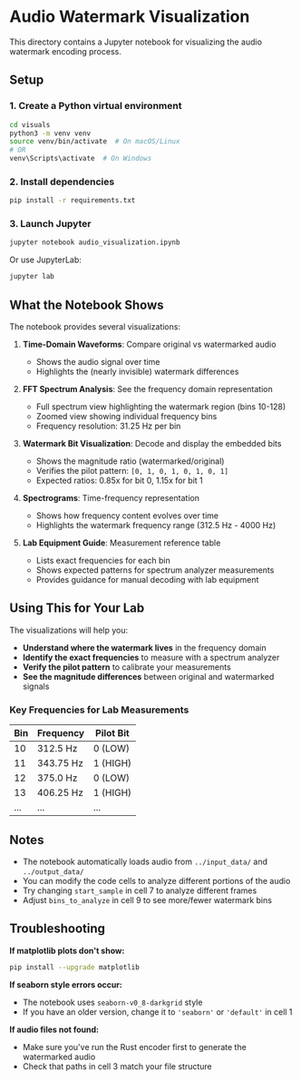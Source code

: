 # Audio Watermark Visualization

This directory contains a Jupyter notebook for visualizing the audio watermark encoding process.

## Setup

### 1. Create a Python virtual environment

```bash
cd visuals
python3 -m venv venv
source venv/bin/activate  # On macOS/Linux
# OR
venv\Scripts\activate  # On Windows
```

### 2. Install dependencies

```bash
pip install -r requirements.txt
```

### 3. Launch Jupyter

```bash
jupyter notebook audio_visualization.ipynb
```

Or use JupyterLab:

```bash
jupyter lab
```

## What the Notebook Shows

The notebook provides several visualizations:

1. **Time-Domain Waveforms**: Compare original vs watermarked audio
   - Shows the audio signal over time
   - Highlights the (nearly invisible) watermark differences

2. **FFT Spectrum Analysis**: See the frequency domain representation
   - Full spectrum view highlighting the watermark region (bins 10-128)
   - Zoomed view showing individual frequency bins
   - Frequency resolution: 31.25 Hz per bin

3. **Watermark Bit Visualization**: Decode and display the embedded bits
   - Shows the magnitude ratio (watermarked/original)
   - Verifies the pilot pattern: `[0, 1, 0, 1, 0, 1, 0, 1]`
   - Expected ratios: 0.85x for bit 0, 1.15x for bit 1

4. **Spectrograms**: Time-frequency representation
   - Shows how frequency content evolves over time
   - Highlights the watermark frequency range (312.5 Hz - 4000 Hz)

5. **Lab Equipment Guide**: Measurement reference table
   - Lists exact frequencies for each bin
   - Shows expected patterns for spectrum analyzer measurements
   - Provides guidance for manual decoding with lab equipment

## Using This for Your Lab

The visualizations will help you:

- **Understand where the watermark lives** in the frequency domain
- **Identify the exact frequencies** to measure with a spectrum analyzer
- **Verify the pilot pattern** to calibrate your measurements
- **See the magnitude differences** between original and watermarked signals

### Key Frequencies for Lab Measurements

| Bin | Frequency | Pilot Bit |
|-----|-----------|-----------|
| 10  | 312.5 Hz  | 0 (LOW)   |
| 11  | 343.75 Hz | 1 (HIGH)  |
| 12  | 375.0 Hz  | 0 (LOW)   |
| 13  | 406.25 Hz | 1 (HIGH)  |
| ... | ...       | ...       |

## Notes

- The notebook automatically loads audio from `../input_data/` and `../output_data/`
- You can modify the code cells to analyze different portions of the audio
- Try changing `start_sample` in cell 7 to analyze different frames
- Adjust `bins_to_analyze` in cell 9 to see more/fewer watermark bins

## Troubleshooting

**If matplotlib plots don't show:**
```bash
pip install --upgrade matplotlib
```

**If seaborn style errors occur:**
- The notebook uses `seaborn-v0_8-darkgrid` style
- If you have an older version, change it to `'seaborn'` or `'default'` in cell 1

**If audio files not found:**
- Make sure you've run the Rust encoder first to generate the watermarked audio
- Check that paths in cell 3 match your file structure


